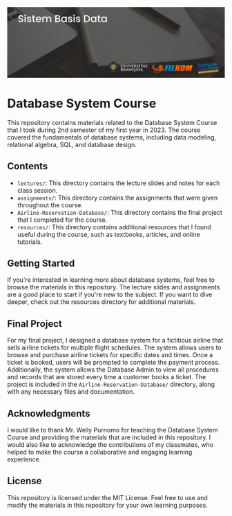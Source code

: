 <img src="https://raw.githubusercontent.com/MirzaHilmi/Database-System-Course/master/docs/banner-image.png" alt="banner that says Sistem Basis Data">

# Database System Course

This repository contains materials related to the Database System Course that I took during 2nd semester of my first year in 2023. The course covered the fundamentals of database systems, including data modeling, relational algebra, SQL, and database design. 

## Contents

- `lectures/`: This directory contains the lecture slides and notes for each class session.
- `assignments/`: This directory contains the assignments that were given throughout the course.
- `Airline-Reservation-Database/`: This directory contains the final project that I completed for the course.
- `resources/`: This directory contains additional resources that I found useful during the course, such as textbooks, articles, and online tutorials.

## Getting Started

If you're interested in learning more about database systems, feel free to browse the materials in this repository. The lecture slides and assignments are a good place to start if you're new to the subject. If you want to dive deeper, check out the resources directory for additional materials.

## Final Project

For my final project, I designed a database system for a fictitious airline that sells airline tickets for multiple flight schedules. The system allows users to browse and purchase airline tickets for specific dates and times. Once a ticket is booked, users will be prompted to complete the payment process. Additionally, the system allows the Database Admin to view all procedures and records that are stored every time a customer books a ticket. The project is included in the `Airline-Reservation-Database/` directory, along with any necessary files and documentation.

## Acknowledgments

I would like to thank Mr. Welly Purnomo for teaching the Database System Course and providing the materials that are included in this repository. I would also like to acknowledge the contributions of my classmates, who helped to make the course a collaborative and engaging learning experience.

## License

This repository is licensed under the MIT License. Feel free to use and modify the materials in this repository for your own learning purposes.